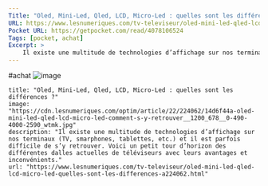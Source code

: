 ```yaml
---
Title: "Oled, Mini-Led, Qled, LCD, Micro-Led : quelles sont les différences ?"
URL: https://www.lesnumeriques.com/tv-televiseur/oled-mini-led-qled-lcd-micro-led-quelles-sont-les-differences-a224062.html
Pocket URL: https://getpocket.com/read/4078106524
Tags: [pocket, achat]
Excerpt: >
    Il existe une multitude de technologies d’affichage sur nos terminaux (TV, smarphones, tablettes, etc.) et il est parfois difficile de s’y retrouver. Voici un petit tour d’horizon des différentes dalles actuelles de téléviseurs avec leurs avantages et inconvénients.
---
```

#achat
![image](https://cdn.lesnumeriques.com/assets/2024/07/15/1721060626226/newebfrontstyleguide/build/img/svg/like-v.svg)

```embed
title: "Oled, Mini-Led, Qled, LCD, Micro-Led : quelles sont les différences ?"
image: "https://cdn.lesnumeriques.com/optim/article/22/224062/14d6f44a-oled-mini-led-qled-lcd-micro-led-comment-s-y-retrouver__1200_678__0-490-4000-2590_wtmk.jpg"
description: "Il existe une multitude de technologies d’affichage sur nos terminaux (TV, smarphones, tablettes, etc.) et il est parfois difficile de s’y retrouver. Voici un petit tour d’horizon des différentes dalles actuelles de téléviseurs avec leurs avantages et inconvénients."
url: "https://www.lesnumeriques.com/tv-televiseur/oled-mini-led-qled-lcd-micro-led-quelles-sont-les-differences-a224062.html"
```
